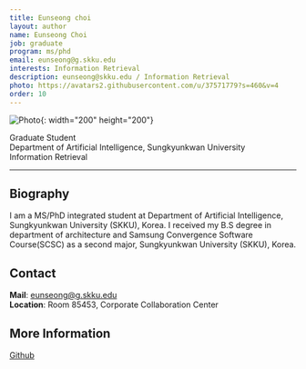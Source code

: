 ```yaml
---
title: Eunseong choi
layout: author
name: Eunseong Choi
job: graduate
program: ms/phd
email: eunseong@g.skku.edu
interests: Information Retrieval
description: eunseong@skku.edu / Information Retrieval
photo: https://avatars2.githubusercontent.com/u/37571779?s=460&v=4
order: 10
---
```


<!-- Post name should be this form: name.md
        For example, Gildong Hong.md -->

<!-- Fill the contents where --Fill-- exists -->
<!-- The example is in '_authors/Jongwuk Lee.md' or '_authors/Jiwoo Kim.md'>

<!-- For 'name' front matter, follow this format: Gildong Hong -->
<!-- For 'job' front matter, choose the one of these: professor / graduate / undergraduate / alumni -->
<!-- For 'description' front matter, write down your email address and areas of interests.
        Email address is nessecary for graduate students.
        Follow this format: example@skku.edu / Computer Science -->

![Photo](https://avatars2.githubusercontent.com/u/37571779?s=460&v=4){: width="200" height="200"}
<!-- <img src="https://avatars0.githubusercontent.com/u/25289309?s=400&u=d601c0ceaae072c664d6abcff3383f435de51c97&v=4" width="200" height="200"> -->

Graduate Student<br>Department of Artificial Intelligence, Sungkyunkwan University<br>Information Retrieval

<!-- If you have a photo, then write that url in (). Photo can be anything with 200x200 size. -->
<!-- Fill the position, institution/department, interests
        For example, Graduate Student<br>Department of Software, Sungkyunkwan University<br>Recommender Systems, Natural Language Processing, Neuroimaging Analysis and Understanding -->

<hr>

## Biography

I am a MS/PhD integrated student at Department of Artificial Intelligence, Sungkyunkwan University (SKKU), Korea. 
I received my B.S degree in department of architecture and Samsung Convergence Software Course(SCSC) as a second major, Sungkyunkwan University (SKKU), Korea.

 <!-- Write your own biography contents. -->


## Contact
**Mail**: eunseong@g.skku.edu <!-- Write your own email address -->
<br>
**Location**: Room 85453, Corporate Collaboration Center <!-- 85453 or your location address -->

## More Information
[Github](https://github.com/dmstjddkd)

<!-- If you have some personal websites, then write the url here. -->
<!-- If you don't have them, then remove a line '[Personal Website](--Fill--)' -->
